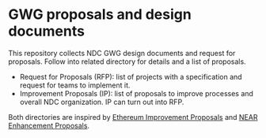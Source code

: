 # GWG proposals and design documents

This repository collects NDC GWG design documents and request for proposals.
Follow into related directory for details and a list of proposals.

- Request for Proposals (RFP): list of projects with a specification and request for teams to implement it.
- Improvement Proposals (IP): list of proposals to improve processes and overall NDC organization. IP can turn out into RFP.

Both directories are inspired by [Ethereum Improvement Proposals](https://github.com/ethereum/EIPs) and [NEAR Enhancement Proposals](https://github.com/near/NEPs/).
